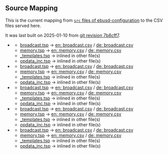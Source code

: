 ## Source Mapping
This is the current mapping from [`src` files of ebusd-configuration](https://github.com/john30/ebusd-configuration/tree//src) to the CSV files served here.

It was last built on 2025-01-10 from [git revision 7b8cff7](https://github.com/john30/ebusd-configuration/tree/7b8cff752dd14d81718c839288d5efda4390e270).

<!-- note: template file to be amended with the actual data by the workflow -->
 - [](https://github.com/john30/ebusd-configuration/tree/./src//)
   - [broadcast.tsp](https://github.com/john30/ebusd-configuration/tree/./src//broadcast.tsp) &rarr; [en: broadcast.csv](en//broadcast.csv) / [de: broadcast.csv](de//broadcast.csv)
   - [memory.tsp](https://github.com/john30/ebusd-configuration/tree/./src//memory.tsp) &rarr; [en: memory.csv](en//memory.csv) / [de: memory.csv](de//memory.csv)
   - [_templates.tsp](https://github.com/john30/ebusd-configuration/tree/./src//_templates.tsp) &rarr; inlined in other file(s)
   - [opdata_inc.tsp](https://github.com/john30/ebusd-configuration/tree/./src//opdata_inc.tsp) &rarr; inlined in other file(s)
 - [](https://github.com/john30/ebusd-configuration/tree/./wolf/src//)
   - [broadcast.tsp](https://github.com/john30/ebusd-configuration/tree/./wolf/src//broadcast.tsp) &rarr; [en: broadcast.csv](en//broadcast.csv) / [de: broadcast.csv](de//broadcast.csv)
   - [memory.tsp](https://github.com/john30/ebusd-configuration/tree/./wolf/src//memory.tsp) &rarr; [en: memory.csv](en//memory.csv) / [de: memory.csv](de//memory.csv)
   - [_templates.tsp](https://github.com/john30/ebusd-configuration/tree/./wolf/src//_templates.tsp) &rarr; inlined in other file(s)
   - [opdata_inc.tsp](https://github.com/john30/ebusd-configuration/tree/./wolf/src//opdata_inc.tsp) &rarr; inlined in other file(s)
 - [](https://github.com/john30/ebusd-configuration/tree/./vaillant/src//)
   - [broadcast.tsp](https://github.com/john30/ebusd-configuration/tree/./vaillant/src//broadcast.tsp) &rarr; [en: broadcast.csv](en//broadcast.csv) / [de: broadcast.csv](de//broadcast.csv)
   - [memory.tsp](https://github.com/john30/ebusd-configuration/tree/./vaillant/src//memory.tsp) &rarr; [en: memory.csv](en//memory.csv) / [de: memory.csv](de//memory.csv)
   - [_templates.tsp](https://github.com/john30/ebusd-configuration/tree/./vaillant/src//_templates.tsp) &rarr; inlined in other file(s)
   - [opdata_inc.tsp](https://github.com/john30/ebusd-configuration/tree/./vaillant/src//opdata_inc.tsp) &rarr; inlined in other file(s)
 - [](https://github.com/john30/ebusd-configuration/tree/./tem/src//)
   - [broadcast.tsp](https://github.com/john30/ebusd-configuration/tree/./tem/src//broadcast.tsp) &rarr; [en: broadcast.csv](en//broadcast.csv) / [de: broadcast.csv](de//broadcast.csv)
   - [memory.tsp](https://github.com/john30/ebusd-configuration/tree/./tem/src//memory.tsp) &rarr; [en: memory.csv](en//memory.csv) / [de: memory.csv](de//memory.csv)
   - [_templates.tsp](https://github.com/john30/ebusd-configuration/tree/./tem/src//_templates.tsp) &rarr; inlined in other file(s)
   - [opdata_inc.tsp](https://github.com/john30/ebusd-configuration/tree/./tem/src//opdata_inc.tsp) &rarr; inlined in other file(s)
 - [](https://github.com/john30/ebusd-configuration/tree/./ochsner/src//)
   - [broadcast.tsp](https://github.com/john30/ebusd-configuration/tree/./ochsner/src//broadcast.tsp) &rarr; [en: broadcast.csv](en//broadcast.csv) / [de: broadcast.csv](de//broadcast.csv)
   - [memory.tsp](https://github.com/john30/ebusd-configuration/tree/./ochsner/src//memory.tsp) &rarr; [en: memory.csv](en//memory.csv) / [de: memory.csv](de//memory.csv)
   - [_templates.tsp](https://github.com/john30/ebusd-configuration/tree/./ochsner/src//_templates.tsp) &rarr; inlined in other file(s)
   - [opdata_inc.tsp](https://github.com/john30/ebusd-configuration/tree/./ochsner/src//opdata_inc.tsp) &rarr; inlined in other file(s)
